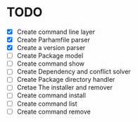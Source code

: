# TODO

- [x] Create command line layer
- [x] Create Parhamfile parser
- [x] Create a version parser
- [ ] Create Package model
- [ ] Create command show
- [ ] Create Dependency and conflict solver
- [ ] Create Package directory handler
- [ ] Cretae The installer and remover
- [ ] Create command install
- [ ] Create command list
- [ ] Create command remove

